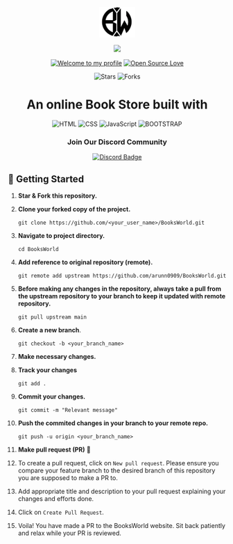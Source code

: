 <div align="center">
 <img src="images/relogo.png" height=70px />
</div>
<p align = 'center'>
 <a href='https://arunn0909.github.io/BooksWorld/'>
    <img src = "https://img.shields.io/badge/BooksWorld-4B275F?style=round" width = '20%'/></a> 
</p>

<div align="center">

[![Welcome to my profile](https://img.shields.io/badge/Hello,Programmer!-Welcome-blue.svg?style=flat&logo=github)](https://github.com/arunn0909)
[![Open Source Love](https://badges.frapsoft.com/os/v2/open-source.svg?v=103)](https://arunn0909.github.io/BooksWorld/)
<!--![Lines of code](https://img.shields.io/tokei/lines/github/arunn0909/BooksWorld?color=red&label=Lines%20of%20Code)-->
<!-- ![License](https://img.shields.io/badge/License-MIT-red.svg) -->
![Stars](https://img.shields.io/github/stars/arunn0909/BooksWorld?style=flat&logo=github)
![Forks](https://img.shields.io/github/forks/arunn0909/BooksWorld?style=flat&logo=github)

</div>

<h1 align="center">An online Book Store built with </h3>
<div align="center"> 

![HTML](https://img.shields.io/badge/-HTML-3498DB?style=for-the-badge&logo=HTML5&logoColor=white)
![CSS](https://img.shields.io/badge/-CSS-1572B6?style=for-the-badge&logo=CSS3&logoColor=white)
![JavaScript](https://img.shields.io/badge/JavaScript-F7DF1E?style=for-the-badge&logo=javascript&logoColor=black) 
![BOOTSTRAP](https://img.shields.io/badge/Bootstrap-563D7C?style=for-the-badge&logo=bootstrap5&logoColor=white)

</div>

<h3 align="center">Join Our Discord Community </h3>
<div align="center">

[![Discord Badge](https://img.shields.io/badge/Discord-1DA1F2?style=plastic&logo=discord&logoColor=white&link=https://discord.com/in/ftrasvent)](https://discord.gg/7qgzbmM6)

</div>

## 🎉 Getting Started

1. **Star & Fork this repository.**

2. **Clone your forked copy of the project.**
   ```
   git clone https://github.com/<your_user_name>/BooksWorld.git
   ```

3. **Navigate to project directory.**
   ```
   cd BooksWorld
   ```
4. **Add reference to original repository (remote).**
   ```
   git remote add upstream https://github.com/arunn0909/BooksWorld.git
   ```
5. **Before making any changes in the repository, always take a pull from the upstream repository to your branch to keep it updated with remote repository.**
   ```
   git pull upstream main
   ```
6. **Create a new branch**.
   ```
   git checkout -b <your_branch_name>
   ```
7. **Make necessary changes.**

8. **Track your changes**
   ```
   git add .
   ```
9. **Commit your changes.**
   ```
   git commit -m "Relevant message"
   ```
10. **Push the commited changes in your branch to your remote repo.**
    ```
    git push -u origin <your_branch_name>
    ```
11. **Make pull request (PR)** 🚀

12. To create a pull request, click on `New pull request`. Please ensure you compare your feature branch to the desired branch of this repository you are supposed to make a PR to.


13. Add appropriate title and description to your pull request explaining your changes and efforts done.


14. Click on `Create Pull Request`.


15. Voila! You have made a PR to the BooksWorld website. Sit back patiently and relax while your PR is reviewed.


